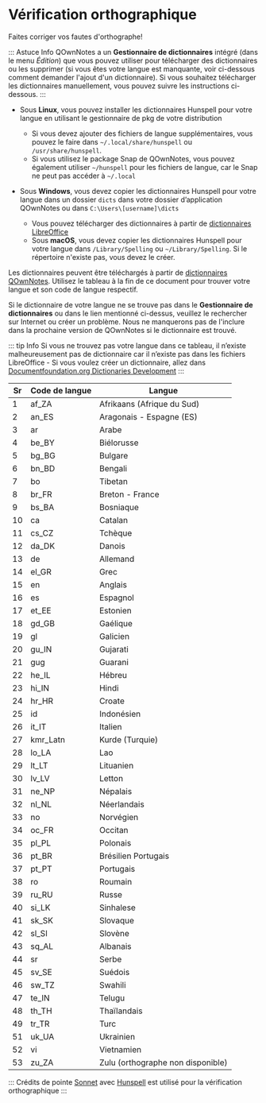 # Vérification orthographique

Faites corriger vos fautes d'orthographe!

::: Astuce Info QOwnNotes a un **Gestionnaire de dictionnaires** intégré (dans le menu *Édition*) que vous pouvez utiliser pour télécharger des dictionnaires ou les supprimer (si vous êtes votre langue est manquante, voir ci-dessous comment demander l'ajout d'un dictionnaire). Si vous souhaitez télécharger les dictionnaires manuellement, vous pouvez suivre les instructions ci-dessous.
:::

- Sous **Linux**, vous pouvez installer les dictionnaires Hunspell pour votre langue en utilisant le gestionnaire de pkg de votre distribution
    - Si vous devez ajouter des fichiers de langue supplémentaires, vous pouvez le faire dans `~/.local/share/hunspell` ou `/usr/share/hunspell`.
    - Si vous utilisez le package Snap de QOwnNotes, vous pouvez également utiliser `~/hunspell` pour les fichiers de langue, car le Snap ne peut pas accéder à  `~/.local`

- Sous **Windows**, vous devez copier les dictionnaires Hunspell pour votre langue dans un dossier `dicts` dans votre dossier d’application QOwnNotes ou dans `C:\Users\[username]\dicts`
    - Vous pouvez télécharger des dictionnaires à partir de [dictionnaires LibreOffice](https://github.com/LibreOffice/dictionaries)
    - Sous **macOS**, vous devez copier les dictionnaires Hunspell pour votre langue dans `/Library/Spelling` ou `~/Library/Spelling`. Si le répertoire n'existe pas, vous devez le créer.

Les dictionnaires peuvent être téléchargés à partir de [dictionnaires QOwnNotes](https://github.com/qownnotes/dictionaries). Utilisez le tableau à la fin de ce document pour trouver votre langue et son code de langue respectif.

Si le dictionnaire de votre langue ne se trouve pas dans le **Gestionnaire de dictionnaires** ou dans le lien mentionné ci-dessus, veuillez le rechercher sur Internet ou créer un problème. Nous ne manquerons pas de l'inclure dans la prochaine version de QOwnNotes si le dictionnaire est trouvé.

::: tip Info
Si vous ne trouvez pas votre langue dans ce tableau, il n’existe malheureusement pas de dictionnaire car il n’existe pas dans les fichiers LibreOffice - Si vous voulez créer un dictionnaire, allez dans [Documentfoundation.org Dictionaries Development](https://wiki.documentfoundation.org/Development/Dictionaries)
:::

| Sr | Code de langue | Langue                            |
| -- | -------------- | --------------------------------- |
| 1  | af_ZA          | Afrikaans (Afrique du Sud)        |
| 2  | an_ES          | Aragonais - Espagne (ES)          |
| 3  | ar             | Arabe                             |
| 4  | be_BY          | Biélorusse                        |
| 5  | bg_BG          | Bulgare                           |
| 6  | bn_BD          | Bengali                           |
| 7  | bo             | Tibetan                           |
| 8  | br_FR          | Breton - France                   |
| 9  | bs_BA          | Bosniaque                         |
| 10 | ca             | Catalan                           |
| 11 | cs_CZ          | Tchèque                           |
| 12 | da_DK          | Danois                            |
| 13 | de             | Allemand                          |
| 14 | el_GR          | Grec                              |
| 15 | en             | Anglais                           |
| 16 | es             | Espagnol                          |
| 17 | et_EE          | Estonien                          |
| 18 | gd_GB          | Gaélique                          |
| 19 | gl             | Galicien                          |
| 20 | gu_IN          | Gujarati                          |
| 21 | gug            | Guarani                           |
| 22 | he_IL          | Hébreu                            |
| 23 | hi_IN          | Hindi                             |
| 24 | hr_HR          | Croate                            |
| 25 | id             | Indonésien                        |
| 26 | it_IT          | Italien                           |
| 27 | kmr_Latn       | Kurde (Turquie)                   |
| 28 | lo_LA          | Lao                               |
| 29 | lt_LT          | Lituanien                         |
| 30 | lv_LV          | Letton                            |
| 31 | ne_NP          | Népalais                          |
| 32 | nl_NL          | Néerlandais                       |
| 33 | no             | Norvégien                         |
| 34 | oc_FR          | Occitan                           |
| 35 | pl_PL          | Polonais                          |
| 36 | pt_BR          | Brésilien Portugais               |
| 37 | pt_PT          | Portugais                         |
| 38 | ro             | Roumain                           |
| 39 | ru_RU          | Russe                             |
| 40 | si_LK          | Sinhalese                         |
| 41 | sk_SK          | Slovaque                          |
| 42 | sl_Sl          | Slovène                           |
| 43 | sq_AL          | Albanais                          |
| 44 | sr             | Serbe                             |
| 45 | sv_SE          | Suédois                           |
| 46 | sw_TZ          | Swahili                           |
| 47 | te_IN          | Telugu                            |
| 48 | th_TH          | Thaïlandais                       |
| 49 | tr_TR          | Turc                              |
| 51 | uk_UA          | Ukrainien                         |
| 52 | vi             | Vietnamien                        |
| 53 | zu_ZA          | Zulu (orthographe non disponible) |

::: Crédits de pointe [Sonnet](https://github.com/KDE/sonnet) avec [Hunspell](https://hunspell.github.io/) est utilisé pour la vérification orthographique
:::
